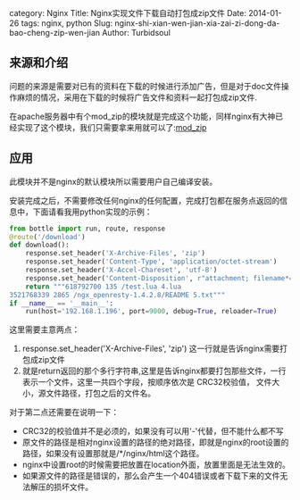 category: Nginx
Title: Nginx实现文件下载自动打包成zip文件
Date: 2014-01-26
tags: nginx, python
Slug: nginx-shi-xian-wen-jian-xia-zai-zi-dong-da-bao-cheng-zip-wen-jian
Author: Turbidsoul

## 来源和介绍 ##

问题的来源是需要对已有的资料在下载的时候进行添加广告，但是对于doc文件操作麻烦的情况，采用在下载的时候将广告文件和资料一起打包成zip文件.

在apache服务器中有个mod_zip的模块就是完成这个功能，同样nginx有大神已经实现了这个模块，我们只需要拿来用就可以了:[mod_zip](https://github.com/evanmiller/mod_zip)

## 应用 ##

此模块并不是nginx的默认模块所以需要用户自己编译安装。

安装完成之后，不需要修改任何nginx的任何配置，完成打包都在服务点返回的信息中，下面请看我用python实现的示例：

```python
from bottle import run, route, response
@route('/download')
def download():
    response.set_header('X-Archive-Files', 'zip')
    response.set_header('Content-Type', 'application/octet-stream')
    response.set_header('X-Accel-Chareset', 'utf-8')
    response.set_header('Content-Disposition', r"attachment; filename*=test.zip")
    return """618792700 135 /test.lua 4.lua
3521768339 2865 /ngx_openresty-1.4.2.8/README 5.txt"""
if __name__ == '__main__':
    run(host='192.168.1.196', port=9000, debug=True, reloader=True)
```

这里需要主意两点：

1. response.set_header('X-Archive-Files', 'zip') 这一行就是告诉nginx需要打包成zip文件
2. 就是return返回的那个多行字符串,这里是告诉nginx都要打包那些文件，一行表示一个文件，这里一共四个字段，按顺序依次是 CRC32校验值， 文件大小，源文件路径，打包之后的文件名。

对于第二点还需要在说明一下：

* CRC32的校验值并不是必须的，如果没有可以用'-'代替，但不能什么都不写
* 原文件的路径是相对nginx设置的路径的绝对路径，即就是nginx的root设置的路径，如果没有设置那就是/*/nginx/html这个路径。
* nginx中设置root的时候需要把放置在location外面，放置里面是无法生效的。
* 如果源文件的路径是错误的，那么会产生一个404错误或者下载下来的文件无法解压的损坏文件。

